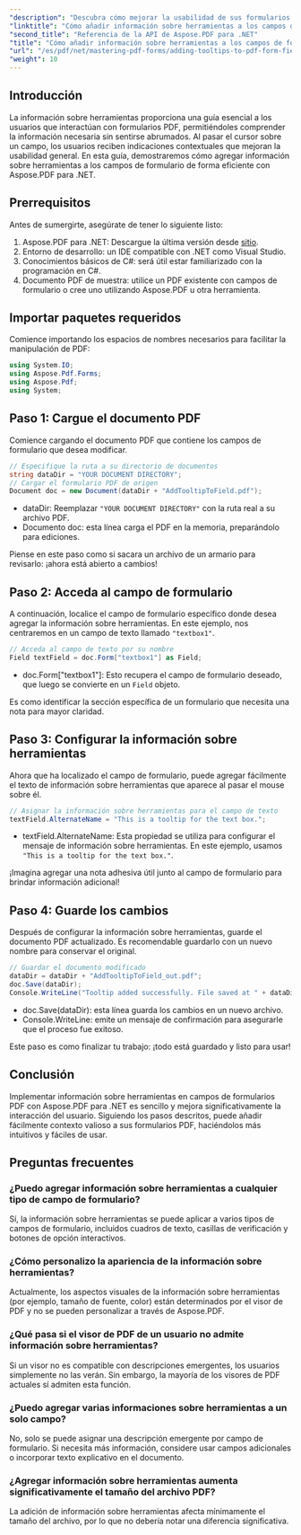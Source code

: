```yaml
---
"description": "Descubra cómo mejorar la usabilidad de sus formularios PDF añadiendo información sobre herramientas a los campos del formulario con Aspose.PDF para .NET. Esta guía paso a paso le guiará en el proceso."
"linktitle": "Cómo añadir información sobre herramientas a los campos de formulario PDF con Aspose.PDF para .NET"
"second_title": "Referencia de la API de Aspose.PDF para .NET"
"title": "Cómo añadir información sobre herramientas a los campos de formulario PDF con Aspose.PDF para .NET"
"url": "/es/pdf/net/mastering-pdf-forms/adding-tooltips-to-pdf-form-fields/"
"weight": 10
---
```


## Introducción

La información sobre herramientas proporciona una guía esencial a los usuarios que interactúan con formularios PDF, permitiéndoles comprender la información necesaria sin sentirse abrumados. Al pasar el cursor sobre un campo, los usuarios reciben indicaciones contextuales que mejoran la usabilidad general. En esta guía, demostraremos cómo agregar información sobre herramientas a los campos de formulario de forma eficiente con Aspose.PDF para .NET.

## Prerrequisitos

Antes de sumergirte, asegúrate de tener lo siguiente listo:

1. Aspose.PDF para .NET: Descargue la última versión desde [sitio](https://releases.aspose.com/pdf/net/).
2. Entorno de desarrollo: un IDE compatible con .NET como Visual Studio.
3. Conocimientos básicos de C#: será útil estar familiarizado con la programación en C#.
4. Documento PDF de muestra: utilice un PDF existente con campos de formulario o cree uno utilizando Aspose.PDF u otra herramienta.

## Importar paquetes requeridos

Comience importando los espacios de nombres necesarios para facilitar la manipulación de PDF:

```csharp
using System.IO;
using Aspose.Pdf.Forms;
using Aspose.Pdf;
using System;
```

## Paso 1: Cargue el documento PDF

Comience cargando el documento PDF que contiene los campos de formulario que desea modificar.

```csharp
// Especifique la ruta a su directorio de documentos
string dataDir = "YOUR DOCUMENT DIRECTORY";
// Cargar el formulario PDF de origen
Document doc = new Document(dataDir + "AddTooltipToField.pdf");
```

- dataDir: Reemplazar `"YOUR DOCUMENT DIRECTORY"` con la ruta real a su archivo PDF.
- Documento doc: esta línea carga el PDF en la memoria, preparándolo para ediciones.

Piense en este paso como si sacara un archivo de un armario para revisarlo: ¡ahora está abierto a cambios!

## Paso 2: Acceda al campo de formulario

A continuación, localice el campo de formulario específico donde desea agregar la información sobre herramientas. En este ejemplo, nos centraremos en un campo de texto llamado `"textbox1"`.

```csharp
// Acceda al campo de texto por su nombre
Field textField = doc.Form["textbox1"] as Field;
```

- doc.Form["textbox1"]: Esto recupera el campo de formulario deseado, que luego se convierte en un `Field` objeto. 

Es como identificar la sección específica de un formulario que necesita una nota para mayor claridad.

## Paso 3: Configurar la información sobre herramientas

Ahora que ha localizado el campo de formulario, puede agregar fácilmente el texto de información sobre herramientas que aparece al pasar el mouse sobre él.

```csharp
// Asignar la información sobre herramientas para el campo de texto
textField.AlternateName = "This is a tooltip for the text box.";
```

- textField.AlternateName: Esta propiedad se utiliza para configurar el mensaje de información sobre herramientas. En este ejemplo, usamos `"This is a tooltip for the text box."`.

¡Imagina agregar una nota adhesiva útil junto al campo de formulario para brindar información adicional!

## Paso 4: Guarde los cambios

Después de configurar la información sobre herramientas, guarde el documento PDF actualizado. Es recomendable guardarlo con un nuevo nombre para conservar el original.

```csharp
// Guardar el documento modificado
dataDir = dataDir + "AddTooltipToField_out.pdf";
doc.Save(dataDir);
Console.WriteLine("Tooltip added successfully. File saved at " + dataDir);
```

- doc.Save(dataDir): esta línea guarda los cambios en un nuevo archivo.
- Console.WriteLine: emite un mensaje de confirmación para asegurarle que el proceso fue exitoso.

Este paso es como finalizar tu trabajo: ¡todo está guardado y listo para usar!

## Conclusión

Implementar información sobre herramientas en campos de formularios PDF con Aspose.PDF para .NET es sencillo y mejora significativamente la interacción del usuario. Siguiendo los pasos descritos, puede añadir fácilmente contexto valioso a sus formularios PDF, haciéndolos más intuitivos y fáciles de usar.

## Preguntas frecuentes

### ¿Puedo agregar información sobre herramientas a cualquier tipo de campo de formulario?
Sí, la información sobre herramientas se puede aplicar a varios tipos de campos de formulario, incluidos cuadros de texto, casillas de verificación y botones de opción interactivos.

### ¿Cómo personalizo la apariencia de la información sobre herramientas?
Actualmente, los aspectos visuales de la información sobre herramientas (por ejemplo, tamaño de fuente, color) están determinados por el visor de PDF y no se pueden personalizar a través de Aspose.PDF.

### ¿Qué pasa si el visor de PDF de un usuario no admite información sobre herramientas?
Si un visor no es compatible con descripciones emergentes, los usuarios simplemente no las verán. Sin embargo, la mayoría de los visores de PDF actuales sí admiten esta función.

### ¿Puedo agregar varias informaciones sobre herramientas a un solo campo?
No, solo se puede asignar una descripción emergente por campo de formulario. Si necesita más información, considere usar campos adicionales o incorporar texto explicativo en el documento.

### ¿Agregar información sobre herramientas aumenta significativamente el tamaño del archivo PDF?
La adición de información sobre herramientas afecta mínimamente el tamaño del archivo, por lo que no debería notar una diferencia significativa.